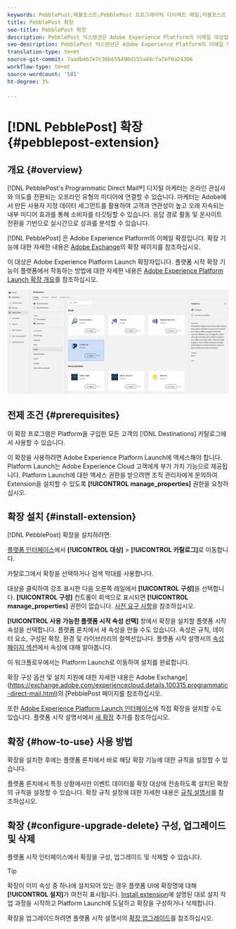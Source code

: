 ```yaml
---
keywords: PebblePost;페블포스트;PebblePost 프로그래머틱 다이렉트 메일;자블포스트 프로그래머틱 다이렉트 메일
title: PebblePost 확장
seo-title: PebblePost 확장
description: PebblePost 익스텐션은 Adobe Experience Platform의 이메일 대상입니다. 확장 기능에 대한 자세한 내용은 Adobe Exchange의 확장 페이지를 참조하십시오.
seo-description: PebblePost 익스텐션은 Adobe Experience Platform의 이메일 대상입니다. 확장 기능에 대한 자세한 내용은 Adobe Exchange의 확장 페이지를 참조하십시오.
translation-type: tm+mt
source-git-commit: 7aadb4b7e7c36b659490d155ad4cfa7ef0a24306
workflow-type: tm+mt
source-wordcount: '581'
ht-degree: 3%

---
```



# [!DNL PebblePost] 확장 {#pebblepost-extension}

## 개요 {#overview}

[!DNL PebblePost's Programmatic Direct Mail®] 디지털 마케터는 온라인 관심사와 의도를 전환되는 오프라인 유형의 미디어에 연결할 수 있습니다. 마케터는 Adobe에서 만든 사용자 지정 데이터 세그먼트를 활용하여 고객과 연관성이 높고 오래 지속되는 내부 미디어 효과를 통해 소비자를 타깃팅할 수 있습니다. 응답 경로 활동 및 온사이트 전환을 기반으로 실시간으로 성과를 분석할 수 있습니다.

[!DNL PebblePost] 은 Adobe Experience Platform의 이메일 확장입니다. 확장 기능에 대한 자세한 내용은 [Adobe Exchange](https://exchange.adobe.com/experiencecloud.details.100315.programmatic-direct-mail.html)의 확장 페이지를 참조하십시오.

이 대상은 Adobe Experience Platform Launch 확장자입니다. 플랫폼 시작 확장 기능이 플랫폼에서 작동하는 방법에 대한 자세한 내용은 [Adobe Experience Platform Launch 확장 개요](../launch-extensions/overview.md)를 참조하십시오.

![페블포스트 연장](../../assets/catalog/email/pebblepost/catalog.png)

## 전제 조건 {#prerequisites}

이 확장 프로그램은 Platform을 구입한 모든 고객의 [!DNL Destinations] 카탈로그에서 사용할 수 있습니다.

이 확장을 사용하려면 Adobe Experience Platform Launch에 액세스해야 합니다. Platform Launch는 Adobe Experience Cloud 고객에게 부가 가치 기능으로 제공됩니다. Platform Launch에 대한 액세스 권한을 받으려면 조직 관리자에게 문의하여 Extension을 설치할 수 있도록 **[!UICONTROL manage_properties]** 권한을 요청하십시오.

## 확장 설치 {#install-extension}

[!DNL PebblePost] 확장을 설치하려면:

[플랫폼 인터페이스](http://platform.adobe.com/)에서 **[!UICONTROL 대상]** > **[!UICONTROL 카탈로그]**&#x200B;로 이동합니다.

카탈로그에서 확장을 선택하거나 검색 막대를 사용합니다.

대상을 클릭하여 강조 표시한 다음 오른쪽 레일에서 **[!UICONTROL 구성]**&#x200B;을 선택합니다. **[!UICONTROL 구성]** 컨트롤이 회색으로 표시되면 **[!UICONTROL manage_properties]** 권한이 없습니다. [사전 요구 사항](#prerequisites)을 참조하십시오.

**[!UICONTROL 사용 가능한 플랫폼 시작 속성 선택]** 창에서 확장을 설치할 플랫폼 시작 속성을 선택합니다. 플랫폼 론치에서 새 속성을 만들 수도 있습니다. 속성은 규칙, 데이터 요소, 구성된 확장, 환경 및 라이브러리의 컬렉션입니다. 플랫폼 시작 설명서의 [속성 페이지 섹션](https://experienceleague.adobe.com/docs/launch/using/reference/admin/companies-and-properties.html#properties-page)에서 속성에 대해 알아봅니다.

이 워크플로우에서는 Platform Launch로 이동하여 설치를 완료합니다.

확장 구성 옵션 및 설치 지원에 대한 자세한 내용은 Adobe Exchange](https://exchange.adobe.com/experiencecloud.details.100315.programmatic-direct-mail.html)의 [PebblePost 페이지를 참조하십시오.

또한 [Adobe Experience Platform Launch 인터페이스](https://launch.adobe.com/)에 직접 확장을 설치할 수도 있습니다. 플랫폼 시작 설명서에서 [새 확장](https://experienceleague.adobe.com/docs/launch/using/reference/manage-resources/extensions/overview.html?lang=en#add-a-new-extension) 추가를 참조하십시오.

## 확장 {#how-to-use} 사용 방법

확장을 설치한 후에는 플랫폼 론치에서 바로 해당 확장 기능에 대한 규칙을 설정할 수 있습니다.

플랫폼 론치에서 특정 상황에서만 이벤트 데이터를 확장 대상에 전송하도록 설치된 확장의 규칙을 설정할 수 있습니다. 확장 규칙 설정에 대한 자세한 내용은 [규칙 설명서](https://experienceleague.adobe.com/docs/launch/using/reference/manage-resources/rules.html)를 참조하십시오.

## 확장 {#configure-upgrade-delete} 구성, 업그레이드 및 삭제

플랫폼 시작 인터페이스에서 확장을 구성, 업그레이드 및 삭제할 수 있습니다.

>[!TIP]
>
>확장이 이미 속성 중 하나에 설치되어 있는 경우 플랫폼 UI에 확장명에 대해 **[!UICONTROL 설치]**&#x200B;가 여전히 표시됩니다. [Install extension](#install-extension)에 설명된 대로 설치 작업 과정을 시작하고 Platform Launch에 도달하고 확장을 구성하거나 삭제합니다.

확장을 업그레이드하려면 플랫폼 시작 설명서의 [확장 업그레이드](https://experienceleague.adobe.com/docs/launch/using/reference/manage-resources/extensions/extension-upgrade.html)를 참조하십시오.